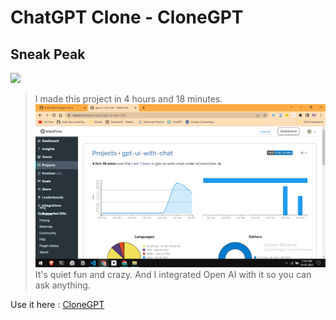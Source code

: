 # ChatGPT Clone - CloneGPT

## Sneak Peak
![](tutorial.gif)

> I made this project in 4 hours and 18 minutes.
![](./ss.png)
It's quiet fun and crazy. And I integrated Open AI with it so you can ask anything.


Use it here : [CloneGPT](https://clonegpt.netlify.app/)

